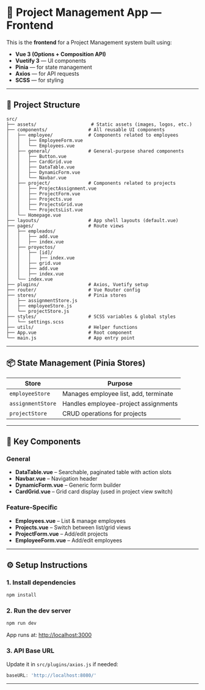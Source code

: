 # 🧩 Project Management App — Frontend

This is the **frontend** for a Project Management system built using:

- **Vue 3 (Options + Composition API)**
- **Vuetify 3** — UI components
- **Pinia** — for state management
- **Axios** — for API requests
- **SCSS** — for styling

---

## 📁 Project Structure

```
src/
├── assets/                    # Static assets (images, logos, etc.)
├── components/               # All reusable UI components
│   ├── employee/             # Components related to employees
│   │   ├── EmployeeForm.vue
│   │   └── Employees.vue
│   ├── general/              # General-purpose shared components
│   │   ├── Button.vue
│   │   ├── CardGrid.vue
│   │   ├── DataTable.vue
│   │   ├── DynamicForm.vue
│   │   └── Navbar.vue
│   ├── project/              # Components related to projects
│   │   ├── ProjectAssignment.vue
│   │   ├── ProjectForm.vue
│   │   ├── Projects.vue
│   │   ├── ProjectsGrid.vue
│   │   └── ProjectsList.vue
│   └── Homepage.vue
├── layouts/                  # App shell layouts (default.vue)
├── pages/                    # Route views
│   ├── empleados/
│   │   ├── add.vue
│   │   ├── index.vue
│   ├── proyectos/
│   │   ├── [id]/
│   │   │   ├── index.vue
│   │   ├── grid.vue
│   │   ├── add.vue
│   │   ├── index.vue
│   └── index.vue
├── plugins/                  # Axios, Vuetify setup
├── router/                   # Vue Router config
├── stores/                   # Pinia stores
│   ├── assignmentStore.js
│   ├── employeeStore.js
│   └── projectStore.js
├── styles/                   # SCSS variables & global styles
│   └── settings.scss
├── utils/                    # Helper functions
├── App.vue                   # Root component
└── main.js                   # App entry point
```

---

## 📦 State Management (Pinia Stores)

| Store             | Purpose                                      |
|------------------|----------------------------------------------|
| `employeeStore`  | Manages employee list, add, terminate        |
| `assignmentStore`| Handles employee-project assignments         |
| `projectStore`   | CRUD operations for projects                 |

---

## 🧩 Key Components

### General
- **DataTable.vue** – Searchable, paginated table with action slots
- **Navbar.vue** – Navigation header
- **DynamicForm.vue** – Generic form builder
- **CardGrid.vue** – Grid card display (used in project view switch)

### Feature-Specific
- **Employees.vue** – List & manage employees
- **Projects.vue** – Switch between list/grid views
- **ProjectForm.vue** – Add/edit projects
- **EmployeeForm.vue** – Add/edit employees

---

## ⚙️ Setup Instructions

### 1. Install dependencies
```bash
npm install
```

### 2. Run the dev server
```bash
npm run dev
```

App runs at: [http://localhost:3000](http://localhost:3000)

### 3. API Base URL
Update it in `src/plugins/axios.js` if needed:
```js
baseURL: 'http://localhost:8080/'
```

---

